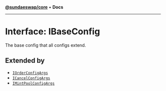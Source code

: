 [**@sundaeswap/core**](../../README.md) • **Docs**

***

# Interface: IBaseConfig

The base config that all configs extend.

## Extended by

- [`IOrderConfigArgs`](IOrderConfigArgs.md)
- [`ICancelConfigArgs`](ICancelConfigArgs.md)
- [`IMintPoolConfigArgs`](IMintPoolConfigArgs.md)
